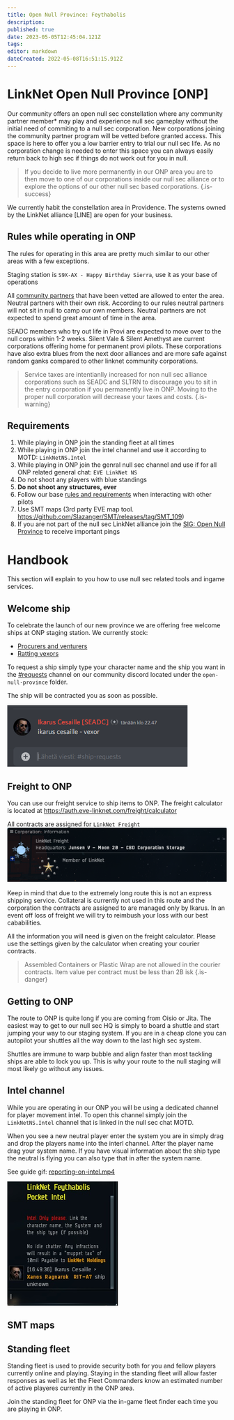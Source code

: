 ```yaml
---
title: Open Null Province: Feythabolis
description: 
published: true
date: 2023-05-05T12:45:04.121Z
tags: 
editor: markdown
dateCreated: 2022-05-08T16:51:15.912Z
---
```


# LinkNet Open Null Province [ONP]
Our community offers an open null sec constellation where any community partner member* may play and experience null sec gameplay without the initial need of commiting to a null sec corporation. New corporations joining the community partner program will be vetted before granted access. This space is here to offer you a low barrier entry to trial our null sec life. As no corporation change is needed to enter this space you can always easily return back to high sec if things do not work out for you in null.

> If you decide to live more permanently in our ONP area you are to then move to one of our corporations inside our null sec alliance or to explore the options of our other null sec based corporations.
{.is-success}

We currently habit the constellation area in Providence. The systems owned by the LinkNet alliance [LINE] are open for your business.

## Rules while operating in ONP
The rules for operating in this area are pretty much similar to our other areas with a few exceptions.

Staging station is `S9X-AX - Happy Birthday Sierra`, use it as your base of operations

All [community partners](https://wiki.eve-linknet.com/en/community/partner-corporations) that have been vetted are allowed to enter the area. Neutral partners with their own risk. According to our rules neutral partners will not sit in null to camp our own members. Neutral partners are not expected to spend great amount of time in the area.

SEADC members who try out life in Provi are expected to move over to the null corps within 1-2 weeks. Silent Vale & Silent Amethyst are current corporations offering home for permanent provi pilots. These corporations have also extra blues from the next door alliances and are more safe against random ganks compared to other linknet community corporations.

> Service taxes are intentianlly increased for non null sec alliance corporations such as SEADC and SLTRN to discourage you to sit in the entry corporation if you permanently live in ONP. Moving to the proper null corporation will decrease your taxes and costs.
{.is-warning}

## Requirements
1. While playing in ONP join the standing fleet at all times
1. While playing in ONP join the intel channel and use it according to MOTD: `LinkNetNS.Intel` 
1. While playing in ONP join the genral null sec channel and use if for all ONP related general chat: `EVE LinkNet NS`
1. Do not shoot any players with blue standings
1. **Do not shoot any structures, ever**
1. Follow our base [rules and requirements](https://wiki.eve-linknet.com/en/community/rules-and-requirements) when interacting with other pilots
1. Use SMT maps (3rd party EVE map tool. https://github.com/Slazanger/SMT/releases/tag/SMT_109)
1. If you are not part of the null sec LinkNet alliance join the [SIG: Open Null Province](https://auth.eve-linknet.com/group/request/join/281/) to receive important pings

# Handbook
This section will explain to you how to use null sec related tools and ingame services.

## Welcome ship
To celebrate the launch of our new province we are offering free welcome ships at ONP staging station. We currently stock: 
- [Procurers and venturers](https://wiki.eve-linknet.com/community/doctrines/coalition-doctrines#mining-fleet)
- [Ratting vexors](https://wiki.eve-linknet.com/community/doctrines/coalition-doctrines#ratting)

To request a ship simply type your character name and the ship you want in the [#requests](https://discord.com/channels/230672980814987264/972946904348508160) channel on our community discord located under the `open-null-province` folder.

The ship will be contracted you as soon as possible.

![ship-request.png](/ship-request.png)

## Freight to ONP
You can use our freight service to ship items to ONP. The freight calculator is located at https://auth.eve-linknet.com/freight/calculator

All contracts are assigned for `LinkNet Freight`
![linknet_freight.png](/linknet_freight.png)

Keep in mind that due to the extremely long route this is not an express shipping service. Collateral is currently not used in this route and the corporation the contracts are assigned to are managed only by Ikarus. In an event off loss of freight we will try to reimbush your loss with our best cababilities.

All the information you will need is given on the freight calculator. Please use the settings given by the calculator when creating your courier contracts.

> Assembled Containers or Plastic Wrap are not allowed in the courier contracts. Item value per contract must be less than 2B isk
{.is-danger}

## Getting to ONP
The route to ONP is quite long if you are coming from Oisio or Jita. The easiest way to get to our null sec HQ is simply to board a shuttle and start jumping your way to our staging system. If you are in a cheap clone you can autopilot your shuttles all the way down to the last high sec system.

Shuttles are immune to warp bubble and align faster than most tackling ships are able to lock you up. This is why your route to the null staging will most likely go without any issues.

## Intel channel
While you are operating in our ONP you will be using a dedicated channel for player movement intel. To open this channel simply join the `LinkNetNS.Intel` channel that is linked in the null sec chat MOTD.

When you see a new neutral player enter the system you are in simply drag and drop the players name into the interl channel. After the player name drag your system name. If you have visual information about the ship type the neutral is flying you can also type that in after the system name.

See guide gif: [reporting-on-intel.mp4](/reporting-on-intel.mp4)

![intel.jpg](/intel.jpg)

## SMT maps

## Standing fleet
Standing fleet is used to provide security both for you and fellow players currently online and playing. Staying in the standing fleet will allow faster responses as well as let the Fleet Commanders know an estimated number of active playeres currently in the ONP area. 

Join the standing fleet for ONP via the in-game fleet finder each time you are playing in ONP.










